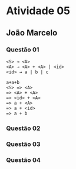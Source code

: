 # Atividade 05
## João Marcelo

### Questão 01

```
<S> → <A>
<A> → <A> + <A> | <id>
<id> → a | b | c

a+a+b
<S> => <A>
=> <A> + <A>
=> <id> + <A>
=> a + <A>
=> a + <id>
=> a + b

```
### Questão 02

### Questão 03

### Questão 04
